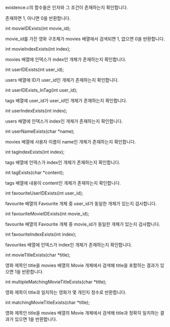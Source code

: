 existence.c의 함수들은 인자와 그 조건이 존재하는지 확인합니다.

존재하면 1, 아니면 0을 반환합니다.



int movieIDExists(int movie_id);

movie_id를 가진 영화 구조체가 movies 배열에서 검색되면 1, 없으면 0을 반환합니다.



int movieIndexExists(int index);

movies 배열에 인덱스가 index인 개체가 존재하는지 확인합니다.



int userIDExists(int user_id);

users 배열에 ID가 user_id인 개체가 존재하는지 확인합니다.



int userIDExists_InTag(int user_id);

tags 배열에 user_id가 user_id인 개체가 존재하는지 확인합니다.



int userIndexExists(int index);

users 배열에 인덱스가 index인 개체가 존재하는지 확인합니다.



int userNameExists(char *name);

movies 배열에 사용자 이름이 name인 개체가 존재하는지 확인합니다.



int tagIndexExists(int index);

tags 배열에 인덱스가 index인 개체가 존재하는지 확인합니다.



int tagExists(char *content);

tags 배열에 내용이 content인 개체가 존재하는지 확인합니다.



int favouriteUserIDExists(int user_id);

favourite 배열의 Favourite 개체 중 user_id가 동일한 개체가 있는지 검사합니다.



int favouriteMovieIDExists(int movie_id);

favourite 배열의 Favourite 개체 중 movie_id가 동일한 개체가 있는지 검사합니다.



int favouriteIndexExists(int index);

favourites 배열에 인덱스가 index인 개체가 존재하는지 확인합니다.



int movieTitleExists(char *title);

영화 제목인 title을 movies 배열의 Movie 개체에서 검색해 title을 포함하는 결과가 있으면 1을 반환합니다.



int multipleMatchingMovieTitleExists(char *title);

영화 제목이 title과 일치하는 영화가 몇 개인지 정수로 반환합니다. 



int matchingMovieTitleExists(char *title);

영화 제목인 title을 movies 배열의 Movie 개체에서 검색해 title과 정확히 일치하는 결과가 있으면 1을 반환합니다.